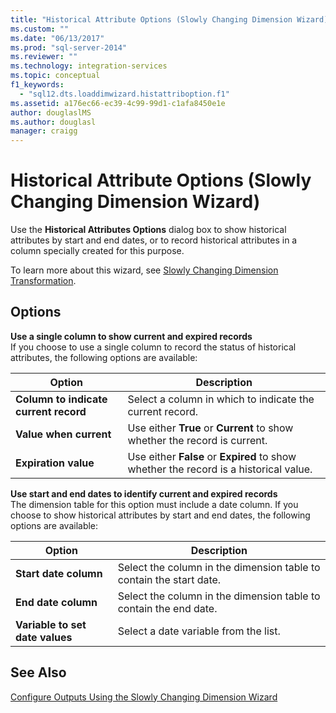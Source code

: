 ```yaml
---
title: "Historical Attribute Options (Slowly Changing Dimension Wizard) | Microsoft Docs"
ms.custom: ""
ms.date: "06/13/2017"
ms.prod: "sql-server-2014"
ms.reviewer: ""
ms.technology: integration-services
ms.topic: conceptual
f1_keywords: 
  - "sql12.dts.loaddimwizard.histattriboption.f1"
ms.assetid: a176ec66-ec39-4c99-99d1-c1afa8450e1e
author: douglaslMS
ms.author: douglasl
manager: craigg
---
```

# Historical Attribute Options (Slowly Changing Dimension Wizard)
  Use the **Historical Attributes Options** dialog box to show historical attributes by start and end dates, or to record historical attributes in a column specially created for this purpose.  
  
 To learn more about this wizard, see [Slowly Changing Dimension Transformation](slowly-changing-dimension-transformation.md).  
  
## Options  
 **Use a single column to show current and expired records**  
 If you choose to use a single column to record the status of historical attributes, the following options are available:  
  
|Option|Description|  
|------------|-----------------|  
|**Column to indicate current record**|Select a column in which to indicate the current record.|  
|**Value when current**|Use either **True** or **Current** to show whether the record is current.|  
|**Expiration value**|Use either **False** or **Expired** to show whether the record is a historical value.|  
  
 **Use start and end dates to identify current and expired records**  
 The dimension table for this option must include a date column. If you choose to show historical attributes by start and end dates, the following options are available:  
  
|Option|Description|  
|------------|-----------------|  
|**Start date column**|Select the column in the dimension table to contain the start date.|  
|**End date column**|Select the column in the dimension table to contain the end date.|  
|**Variable to set date values**|Select a date variable from the list.|  
  
## See Also  
 [Configure Outputs Using the Slowly Changing Dimension Wizard](configure-outputs-using-the-slowly-changing-dimension-wizard.md)  
  
  
